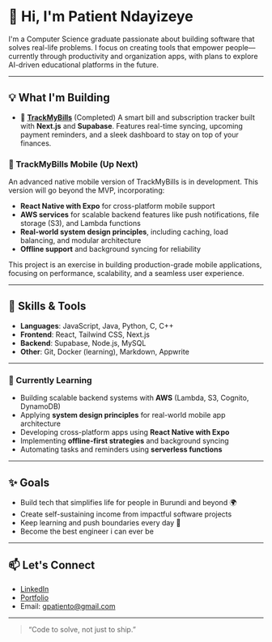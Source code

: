 # 👋 Hi, I'm Patient Ndayizeye

I'm a Computer Science graduate passionate about building software that solves real-life problems. I focus on creating tools that empower people—currently through productivity and organization apps, with plans to explore AI-driven educational platforms in the future.

---

## 💡 What I'm Building

- 🧾 [**TrackMyBills**](https://github.com/PatientoTyaga/TrackMyBills)  (Completed)
  A smart bill and subscription tracker built with **Next.js** and **Supabase**. Features real-time syncing, upcoming payment reminders, and a sleek dashboard to stay on top of your finances.

### 🚀 TrackMyBills Mobile (Up Next)

An advanced native mobile version of TrackMyBills is in development. This version will go beyond the MVP, incorporating:

- **React Native with Expo** for cross-platform mobile support  
- **AWS services** for scalable backend features like push notifications, file storage (S3), and Lambda functions  
- **Real-world system design principles**, including caching, load balancing, and modular architecture  
- **Offline support** and background syncing for reliability  

This project is an exercise in building production-grade mobile applications, focusing on performance, scalability, and a seamless user experience.

---

## 🧠 Skills & Tools

- **Languages**: JavaScript, Java, Python, C, C++ 
- **Frontend**: React, Tailwind CSS, Next.js  
- **Backend**: Supabase, Node.js, MySQL
- **Other**: Git, Docker (learning), Markdown, Appwrite

---

### 🌱 Currently Learning

- Building scalable backend systems with **AWS** (Lambda, S3, Cognito, DynamoDB)
- Applying **system design principles** for real-world mobile app architecture
- Developing cross-platform apps using **React Native with Expo**
- Implementing **offline-first strategies** and background syncing
- Automating tasks and reminders using **serverless functions**

---

## ✨ Goals

- Build tech that simplifies life for people in Burundi and beyond 🌍  
- Create self-sustaining income from impactful software projects  
- Keep learning and push boundaries every day 🚀
- Become the best engineer i can ever be

---

## 📫 Let's Connect

- [LinkedIn](https://www.linkedin.com/in/patiento710/)
- [Portfolio](https://www.patientndportfolio.com/)
- Email: gpatiento@gmail.com

---

> “Code to solve, not just to ship.”

